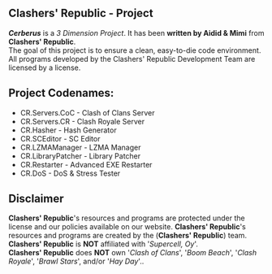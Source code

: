 ## Clashers' Republic - Project

***Cerberus*** is a _3 Dimension Project_.
It has been **written by Aidid & Mimi** from **Clashers' Republic**.  
The goal of this project is to ensure a clean, easy-to-die code environment.
All programs developed by the Clashers' Republic Development Team are licensed by a license.

## Project Codenames:
* CR.Servers.CoC - Clash of Clans Server
* CR.Servers.CR - Clash Royale Server
* CR.Hasher - Hash Generator
* CR.SCEditor - SC Editor
* CR.LZMAManager - LZMA Manager
* CR.LibraryPatcher - Library Patcher
* CR.Restarter - Advanced EXE Restarter
* CR.DoS - DoS & Stress Tester

## Disclaimer
**Clashers' Republic**'s resources and programs are protected under the license and our policies available on our website.
**Clashers' Republic**'s resources and programs are created by the (**Clashers' Republic**) team.  
**Clashers' Republic** is **NOT** affiliated with '_Supercell, Oy_'.  
**Clashers' Republic** does **NOT** own '_Clash of Clans_', '_Boom Beach_', '_Clash Royale_', '_Brawl Stars_', and/or '_Hay Day_'..

